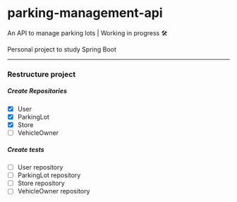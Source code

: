 # parking-management-api
An API to manage parking lots | Working in progress 🛠️

Personal project to study Spring Boot

---
### Restructure project

##### Create Repositories

- [X] User
- [X] ParkingLot
- [X] Store
- [ ] VehicleOwner

##### Create tests

- [ ] User repository
- [ ] ParkingLot repository
- [ ] Store repository
- [ ] VehicleOwner repository